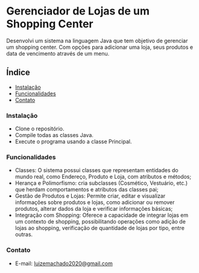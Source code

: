 # Gerenciador de Lojas de um Shopping Center

Desenvolvi um sistema na linguagem Java que tem objetivo de gerenciar um shopping center. Com opções para adicionar uma loja, seus produtos e data de vencimento através de um menu.

## Índice

- [Instalação](#Instalação)
- [Funcionalidades](#exemplos)
- [Contato](#Contato)

### Instalação

- Clone o repositório.
- Compile todas as classes Java.
- Execute o programa usando a classe Principal.
  
### Funcionalidades

- Classes: O sistema possui classes que representam entidades do mundo real, como Endereço, Produto e Loja, com atributos e métodos;
- Herança e Polimorfismo: cria subclasses (Cosmético, Vestuário, etc.) que herdam comportamentos e atributos das classes pai;
- Gestão de Produtos e Lojas: Permite criar, editar e visualizar informações sobre produtos e lojas, como adicionar ou remover produtos, alterar dados da loja e verificar informações básicas;
- Integração com Shopping: Oferece a capacidade de integrar lojas em um contexto de shopping, possibilitando operações como adição de lojas ao shopping, verificação de quantidade de lojas por tipo, entre outras.
  
### Contato

- E-mail: luizemachado2020@gmail.com
